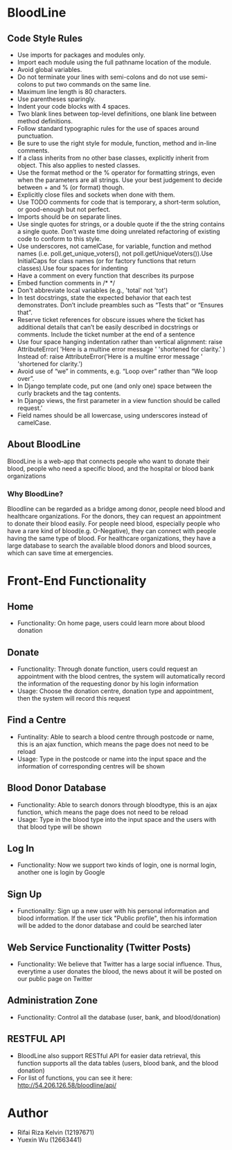 ﻿# BloodLine

## Code Style Rules

-	Use imports for packages and modules only.
-	Import each module using the full pathname location of the module.
-	Avoid global variables.
-	Do not terminate your lines with semi-colons and do not use semi-colons to put two commands on the same line.
-	Maximum line length is 80 characters.
-	Use parentheses sparingly.
-	Indent your code blocks with 4 spaces.
-	Two blank lines between top-level definitions, one blank line between method definitions.
-	Follow standard typographic rules for the use of spaces around punctuation.
-	Be sure to use the right style for module, function, method and in-line comments.
-	If a class inherits from no other base classes, explicitly inherit from object. This also applies to nested classes.
-	Use the format method or the % operator for formatting strings, even when the parameters are all strings. Use your best judgement to decide between + and % (or format) though.
-	Explicitly close files and sockets when done with them.
-	Use TODO comments for code that is temporary, a short-term solution, or good-enough but not perfect.
-	Imports should be on separate lines.
-	Use single quotes for strings, or a double quote if the the string contains a single quote. Don’t waste time doing unrelated refactoring of existing code to conform to this style.
-	Use underscores, not camelCase, for variable, function and method names (i.e. poll.get_unique_voters(), not poll.getUniqueVoters()).Use InitialCaps for class names (or for factory functions that return classes).Use four spaces for indenting
-	Have a comment on every function that describes its purpose
-	Embed function comments in /* */
-	Don't abbreviate local variables (e.g., 'total' not 'tot')
-	In test docstrings, state the expected behavior that each test demonstrates. Don’t include preambles such as “Tests that” or “Ensures that”.
-	Reserve ticket references for obscure issues where the ticket has additional details that can’t be easily described in docstrings or comments. Include the ticket number at the end of a sentence
-	Use four space hanging indentation rather than vertical alignment:
raise AttributeError(
    'Here is a multine error message '
    'shortened for clarity.'
)
Instead of:
raise AttributeError('Here is a multine error message '
                     'shortened for clarity.')
-	Avoid use of “we” in comments, e.g. “Loop over” rather than “We loop over”.
-	In Django template code, put one (and only one) space between the curly brackets and the tag contents.
-	In Django views, the first parameter in a view function should be called request.’
-	Field names should be all lowercase, using underscores instead of camelCase.

## About BloodLine

BloodLine is a web-app that connects people who want to donate their blood, people who need a specific blood, and the hospital or blood bank organizations

### Why BloodLine?

Bloodline can be regarded as a bridge among donor, people need blood and healthcare organizations. For the donors, they can request an appointment to donate their blood easily. For people need blood, especially people who have a rare kind of blood(e.g. O-Negative), they can connect with people having the same type of blood. For healthcare organizations, they have a large database to search the available blood donors and blood sources, which can save time at emergencies.

# Front-End Functionality

## Home

- Functionality: On home page, users could learn more about blood donation

## Donate

- Functionality: Through donate function, users could request an appointment with the blood centres, the system will automatically record the information of the requesting donor by his login information
- Usage: Choose the donation centre, donation type and appointment, then the system will record this request

## Find a Centre

- Funtinality: Able to search a blood centre through postcode or name, this is an ajax function, which means the page does not need to be reload
- Usage: Type in the postcode or name into the input space and the information of corresponding centres will be shown

## Blood Donor Database

- Functionality: Able to search donors through bloodtype, this is an ajax function, which means the page does not need to be reload
- Usage: Type in the blood type into the input space and the users with that blood type will be shown

## Log In

- Functionality: Now we support two kinds of login, one is normal login, another one is login by Google

## Sign Up

- Functionality: Sign up a new user with his personal information and blood information. If the user tick "Public profile", then his information will be added to the donor database and could be searched later

## Web Service Functionality (Twitter Posts)

- Functionality: We believe that Twitter has a large social influence. Thus, everytime a user donates the blood, the news about it will be posted on our public page on Twitter

## Administration Zone

- Functionality: Control all the database (user, bank, and blood/donation)

## RESTFUL API

- BloodLine also support RESTful API for easier data retrieval, this function supports all the data tables (users, blood bank, and the blood donation)
- For list of functions, you can see it here: http://54.206.126.58/bloodline/api/

# Author

- Rifai Riza Kelvin (12197671)
- Yuexin Wu (12663441)
